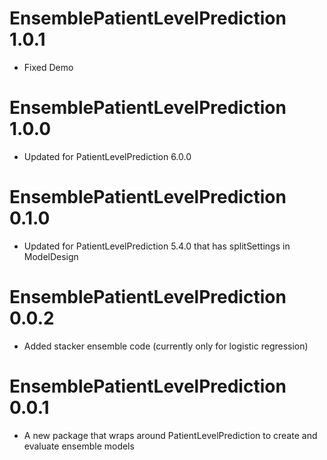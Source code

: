 EnsemblePatientLevelPrediction 1.0.1
======================
- Fixed Demo  

EnsemblePatientLevelPrediction 1.0.0
======================
- Updated for PatientLevelPrediction 6.0.0 

EnsemblePatientLevelPrediction 0.1.0
======================
- Updated for PatientLevelPrediction 5.4.0 that has splitSettings in ModelDesign

EnsemblePatientLevelPrediction 0.0.2
======================
- Added stacker ensemble code (currently only for logistic regression)
  
EnsemblePatientLevelPrediction 0.0.1
======================
- A new package that wraps around PatientLevelPrediction to create and evaluate ensemble models